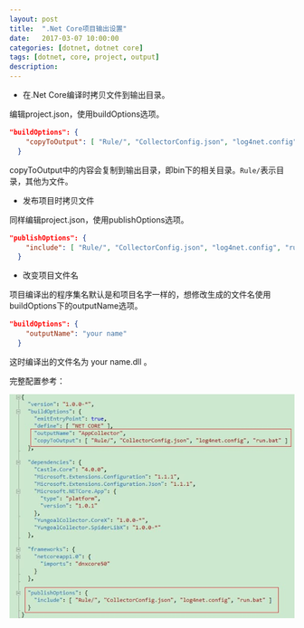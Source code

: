 ```yaml
---
layout: post
title:  ".Net Core项目输出设置"
date:   2017-03-07 10:00:00
categories: [dotnet, dotnet core]
tags: [dotnet, core, project, output]
description: 
---
```

<!--more-->

* 在.Net Core编译时拷贝文件到输出目录。

编辑project.json，使用buildOptions选项。

```json
"buildOptions": {
    "copyToOutput": [ "Rule/", "CollectorConfig.json", "log4net.config", "run.bat" ]
  }
```

copyToOutput中的内容会复制到输出目录，即bin下的相关目录。```Rule/```表示目录，其他为文件。

* 发布项目时拷贝文件

同样编辑project.json，使用publishOptions选项。

``` json
"publishOptions": {
    "include": [ "Rule/", "CollectorConfig.json", "log4net.config", "run.bat" ]
  }
```

* 改变项目文件名

项目编译出的程序集名默认是和项目名字一样的，想修改生成的文件名使用buildOptions下的outputName选项。

```json
"buildOptions": {
    "outputName": "your name"
  }
```

这时编译出的文件名为 your name.dll 。


完整配置参考：

<div style="text-align: center;">
<img class="onerow-imgfix" src="/r/project.json.jpg" border="0" alt="project.json"/>
</div>